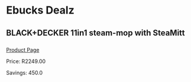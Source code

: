 
# Ebucks Dealz
## BLACK+DECKER 11in1 steam-mop with SteaMitt
[Product Page](https://www.ebucks.com/web/shop/productSelected.do?prodId=1069264654&catId=998409624)

Price: R2249.00

Savings: 450.0


	